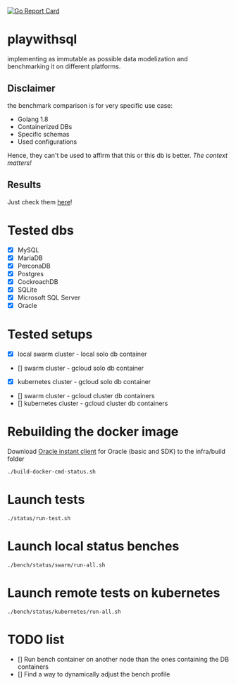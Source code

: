 [![Go Report Card](https://goreportcard.com/badge/github.com/vincentserpoul/playwithsql)](https://goreportcard.com/report/github.com/vincentserpoul/playwithsql)

# playwithsql

implementing as immutable as possible data modelization and benchmarking it on different platforms.

## Disclaimer

the benchmark comparison is for very specific use case:
* Golang 1.8
* Containerized DBs
* Specific schemas
* Used configurations

Hence, they can't be used to affirm that this or this db is better.
*The context matters!*

## Results

Just check them [here](https://playwithsql-summary.surge.sh)!

# Tested dbs

- [x] MySQL
- [x] MariaDB
- [x] PerconaDB
- [x] Postgres
- [x] CockroachDB
- [x] SQLite
- [x] Microsoft SQL Server
- [x] Oracle

# Tested setups

- [x] local swarm cluster - local solo db container
- [] swarm cluster - gcloud solo db container
- [x] kubernetes cluster - gcloud solo db container
- [] swarm cluster - gcloud cluster db containers
- [] kubernetes cluster - gcloud cluster db containers

# Rebuilding the docker image

Download [Oracle instant client](http://www.oracle.com/technetwork/topics/linuxx86-64soft-092277.html) for Oracle (basic and SDK) to the infra/build folder

```
./build-docker-cmd-status.sh
```

# Launch tests

```
./status/run-test.sh
```

# Launch local status benches

```
./bench/status/swarm/run-all.sh
```

# Launch remote tests on kubernetes

```
./bench/status/kubernetes/run-all.sh
```

# TODO list

- [] Run bench container on another node than the ones containing the DB containers
- [] Find a way to dynamically adjust the bench profile